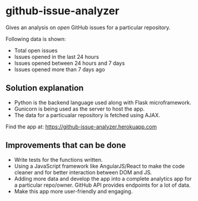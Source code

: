 # github-issue-analyzer
Gives an analysis on *open* GitHub issues for a particular repository.

Following data is shown:
* Total open issues
* Issues opened in the last 24 hours
* Issues opened between 24 hours and 7 days
* Issues opened more than 7 days ago

Solution explanation
--------------------
* Python is the backend language used along with Flask microframework.
* Gunicorn is being used as the server to host the app.
* The data for a particualar repository is fetched using AJAX.

Find the app at: <a href="https://github-issue-analyzer.herokuapp.com" target="_blank">https://github-issue-analyzer.herokuapp.com</a>

Improvements that can be done
-----------------------------
* Write tests for the functions written.
* Using a JavaScript framework like AngularJS/React to make the code cleaner and for better interaction between DOM and JS.
* Adding more data and develop the app into a complete analytics app for a particular repo/owner. GitHub API provides endpoints for a lot of data.
* Make this app more user-friendly and engaging.
